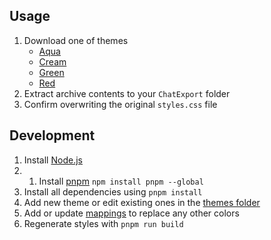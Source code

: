 ## Usage

1. Download one of themes
    - [Aqua](https://download-directory.github.io/?url=https://github.com/VChet/telegram-export-dark/tree/master/styles/aqua)
    - [Cream](https://download-directory.github.io/?url=https://github.com/VChet/telegram-export-dark/tree/master/styles/cream)
    - [Green](https://download-directory.github.io/?url=https://github.com/VChet/telegram-export-dark/tree/master/styles/green)
    - [Red](https://download-directory.github.io/?url=https://github.com/VChet/telegram-export-dark/tree/master/styles/red)
1. Extract archive contents to your `ChatExport` folder
1. Confirm overwriting the original `styles.css` file

## Development

1. Install [Node.js](https://nodejs.org/)
1. 1. Install [pnpm](https://pnpm.io/) `npm install pnpm --global`
1. Install all dependencies using `pnpm install`
1. Add new theme or edit existing ones in the [themes folder](./src/themes/)
1. Add or update [mappings](./src/mappings.js) to replace any other colors
1. Regenerate styles with `pnpm run build`

